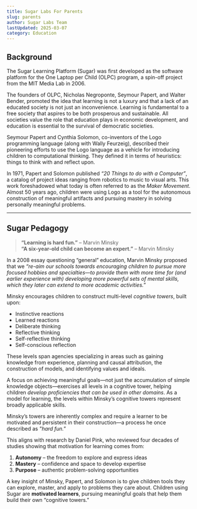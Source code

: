 ```yaml
---
title: Sugar Labs For Parents
slug: parents
author: Sugar Labs Team
lastUpdated: 2025-03-07
category: Education
---
```

<!-- markdownlint-disable -->

## Background  
The Sugar Learning Platform (Sugar) was first developed as the software platform for the One Laptop per Child (OLPC) program, a spin-off project from the MIT Media Lab in 2006.  

The founders of OLPC, Nicholas Negroponte, Seymour Papert, and Walter Bender, promoted the idea that learning is not a luxury and that a lack of an educated society is not just an inconvenience. Learning is fundamental to a free society that aspires to be both prosperous and sustainable. All societies value the role that education plays in economic development, and education is essential to the survival of democratic societies.  

Seymour Papert and Cynthia Solomon, co-inventors of the Logo programming language (along with Wally Feurzeig), described their pioneering efforts to use the Logo language as a vehicle for introducing children to computational thinking. They defined it in terms of heuristics: things to think with and reflect upon.  

In 1971, Papert and Solomon published *“20 Things to do with a Computer”*, a catalog of project ideas ranging from robotics to music to visual arts. This work foreshadowed what today is often referred to as the *Maker Movement*. Almost 50 years ago, children were using Logo as a tool for the autonomous construction of meaningful artifacts and pursuing mastery in solving personally meaningful problems.  

---

## Sugar Pedagogy  
> **“Learning is hard fun.”** – Marvin Minsky  
> **“A six-year-old child can become an expert.”** – Marvin Minsky  

In a 2008 essay questioning “general” education, Marvin Minsky proposed that we *“re-aim our schools towards encouraging children to pursue more focused hobbies and specialties—to provide them with more time for (and earlier experience with) developing more powerful sets of mental skills, which they later can extend to more academic activities.”*  

Minsky encourages children to construct multi-level *cognitive towers*, built upon:  
- Instinctive reactions  
- Learned reactions  
- Deliberate thinking  
- Reflective thinking  
- Self-reflective thinking  
- Self-conscious reflection  

These levels span agencies specializing in areas such as gaining knowledge from experience, planning and causal attribution, the construction of models, and identifying values and ideals.  

A focus on achieving meaningful goals—not just the accumulation of simple knowledge objects—exercises all levels in a cognitive tower, helping children *develop proficiencies that can be used in other domains*. As a model for learning, the levels within Minsky’s cognitive towers represent broadly applicable skills.  

Minsky’s towers are inherently complex and require a learner to be motivated and persistent in their construction—a process he once described as *"hard fun."*  

This aligns with research by Daniel Pink, who reviewed four decades of studies showing that motivation for learning comes from:  
1. **Autonomy** – the freedom to explore and express ideas  
2. **Mastery** – confidence and space to develop expertise  
3. **Purpose** – authentic problem-solving opportunities  

A key insight of Minsky, Papert, and Solomon is to give children tools they can explore, master, and apply to problems they care about. Children using Sugar are **motivated learners**, pursuing meaningful goals that help them build their own “cognitive towers.”